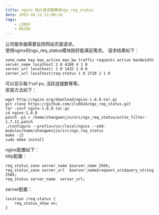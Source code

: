 ```yaml
---
title: nginx 统计请求数模块ngx_req_status
date: 2015-10-12 12:08:14
tags:
    - LINUX
    - NGINX
---
```


公司服务器需要监控网站页面请求。  
使用nginx的ngx_req_status模块刚好能满足需求。
请求结果如下：  
```
zone_name key max_active max_bw traffic requests active bandwidth
server_name localhost 2 0 4160 4 1 0
server_url localhost/ 2 0 1432 2 0 0
server_url localhost/req-status 1 0 2728 2 1 0
```
可以显示每个url pv, 活跃连接数等等。  
安装方法如下：
```
wget http://nginx.org/download/nginx-1.8.0.tar.gz
git clone https://github.com/zls0424/ngx_req_status.git
tar -zxvf nginx-1.8.0.tar.gz 
cd nginx-1.8.0
patch -p1 < /home/zhangwenjin/src/ngx_req_status/write_filter-1.7.11.patch
./configure --prefix=/usr/local/nginx --add-module=/home/zhangwenjin/src/ngx_req_status
make -j2
sudo make install
```
nginx配置如下：  
http配置：  
```
req_status_zone server_name $server_name 256k;
req_status_zone server_url  $server_name$request_uri$query_string 256k;
req_status server_name  server_url;
```
server配置：
```
location /req-status {
    req_status_show on;
}
```